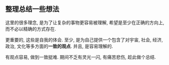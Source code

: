 
## 整理总结一些想法 ##

这里的很多理念, 是为了让复杂的事物更容易被理解, 希望是至少在正确的方向上, 而不必以精确的方式存在.

更重要的, 这些是自我的体会. 至少, 是为自己提供一个包含了对宇宙, 社会, 经济, 政治, 文化等多方面的**一致的观点**. 并且, 是容易理解的. 

有观点容易, 做到一致挺难. 期间不乏有灵光一闪, 有痛苦悲伤, 趁此做个总结. 



